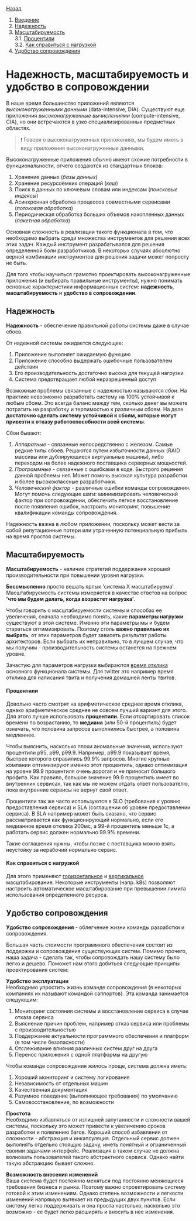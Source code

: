 [Назад](./README.md)

1. [Введение](#надежность,-масштабируемость-и-удобство-в-сопровождении)
2. [Надежность](#надежность)
3. [Масштабируемость](#масштабируемость)  
   3.1. [Процентили](#процентили)  
   3.2. [Как справиться с нагрузкой](#как-справиться-с-нагрузкой)
4. [Удобство сопровождения](#удобство-сопровождения)

# Надежность, масштабируемость и удобство в сопровождении
В наше время большинство приложений являются _высоконагруженными данными_ (data-intensive, DIA). Существуют еще 
приложения _высоконагруженные вычислениями_ (compute-intensive, CIA), но они встречаются в узко специализированных 
предметных областях.

> :exclamation: Говоря о высоконагруженных приложениях, мы будем иметь в виду приложения высоконагруженные данными. 

Высоконагруженные приложения обычно имеют схожие потребности в функциональности, отчего создаются из стандартных блоков:
1) Хранение данных (_базы данных_)
2) Хранение ресурсоёмких операций (_кеш_)
3) Поиск в данных по ключевым словам или индексам (_поисковые индексы_)
4) Асинхронная обработка процессов совместными сервисами (_потоковая обработка_)
5) Периодическая обработка больших объемов накопленных данных (_пакетная обработка_)

Основная сложность в реализации такого функционала в том, что необходимо выбрать среди множества инструментов 
для решения всех этих задач. Каждый инструмент разрабатывался для решения определенной боли разработчиков. В некоторых
случаях абсолютно верной комбинации инструментов для решения задачи может попросту не быть.

Для того чтобы научиться грамотно проектировать высоконагруженные приложения (и выбирать правильные инструменты), 
нужно понимать основные характеристики информационных систем: **надежность**, **масштабируемость** и 
**удобство в сопровождении**.

## Надежность
**Надежность** - обеспечение правильной работы системы даже в случае сбоев.

От надежной системы ожидается следующее:
1) Приложение выполняет ожидаемую функцию
2) Приложение способно выдержать ошибочные пользователем действия
3) Его производительность достаточно высока для текущей нагрузки
4) Система предотвращает любой неразрешенный доступ


Возможные проблемы связанные с надежностью называются _сбои_. На практике невозможно разработать систему на 100% 
устойчивой к любым сбоям. Это всегда баланс между тем, сколько денег вы можете потратить на разработку и терпимостью
к различным сбоям. На деле **достаточно сделать систему устойчивой к сбоям, которые могут привезти к отказу 
работоспособности всей системы**.

Сбои бывают:
1) _Аппаратные_ - связанные непосредственно с железом. Самые редкие типы сбоев. Решаются путем избыточности данных (RAID 
массивы или дублирующиеся виртуальные машины), либо переходом на более надежного поставщика серверных мощностей.
2) _Программные_ - связанные с ошибками в коде. Быстрого решения данной проблемы нет. Может помочь высокая культура 
разработки и более высококлассные разработчики.
3) _Человеческий фактор_ - различные ошибки команды сопровождения. Могут помочь следующие шаги: минимизировать 
человеческий фактор при сопровождении, обеспечить легкое восстановление после появления ошибок, настроить мониторинг, 
повышение квалификации команды сопровождения.

Надежность важна в любом приложении, поскольку может вести за собой репутационные потери или утраченную потенциальную 
прибыль на время простоя системы.

## Масштабируемость
**Масштабируемость** - наличие стратегий поддержания хорошей производительности при повышении уровня нагрузки. 

**Бессмысленно** просто вешать ярлык 'система Х масштабируема'. Масштабируемость системы измеряется в 
качестве ответов на вопрос **'что мы будем делать, когда возрастет нагрузка'**. 

Чтобы говорить о масштабируемости системы и способах ее увеличения, сначала необходимо понять, какие **параметры нагрузки**
существуют в этой системе. Именно эти параметры мы и будем стараться оптимизировать. Поэтому столь **важно правильно их 
выбрать**, от этих параметров будет зависеть результат работы архитекторов. Если выбрать их неправильно, то в лучшем
случае, что мы получим - производительность системы останется на прежнем уровне.

Зачастую для параметров нагрузки выбираются [время отклика](../Definitions.md#время-отклика) основного функционала 
системы. Для twitter это например время отклика для написания твита и получения домашней ленты твитов. 

#### Процентили
Довольно часто смотрят на арифметическое среднее время отклика, однако арифметическое среднее не совсем лучший вариант
для этого. Для этого лучше использовать **процентили**. Если отсортировать список времени по возрастанию, то **медиана**
(или 50-й процентиль) будет означать, что половина запросов выполнились быстрее, а половина медленнее.

Чтобы выяснить, насколько плохи аномальные значения, используют процентили p95, p99, p99.9. Например, p99.9 
показывает время, быстрее которого справились 99.9% запросов. Многие крупные компании оптимизируют именно этот 
процентиль, однако оптимизация на уровне 99.9 процентиля очень дорогая и не приносит большого профита. Как правило, 
большое значение 99.9 процентиль имеет во внутренних сервисах, так как мы не можем отдать ответ пользователю, пока 
внутренние сервисы не вернут свой ответ.

Процентили так же часто используются в SLO (требования к уровню предоставления сервиса) и SLA (соглашении об уровне 
предоставлении сервиса). В SLA например может быть сказано, что сервис рассматривается как функционирующий нормально, 
если его медианное время отклика 200мс, а 99-й процентиль меньше 1с, а работать сервис должен нормально 99.9% времени.

Такие соглашения нужны, чтобы позже с поставщика можно взять неустойку за нерабочий нормально сервис.

#### Как справиться с нагрузкой
Для этого применяют [горизонтальное](../Definitions.md#горизонтальное-масштабирование) и
[вертикальное](../Definitions.md#горизонтальное-масштабирование) масштабирование. Некоторые инструменты (напр. k8s) 
позволяют настроить автоматическое масштабирование при превышении лимита использования определенного ресурса.

## Удобство сопровождения
**Удобство сопровождения** - облегчение жизни команды разработки и сопровождения.

Большая часть стоимости программного обеспечения состоит из поддержки и сопровождения существующих систем. Помимо 
прочего, наша задача - сделать так, чтобы сопровождать нашу систему было легко и дешево. Поможет нам этого добиться 
следующие принципы проектирования систем:

**Удобство эксплуатации**  
Необходимо упростить жизнь команде сопровождения (в некоторых компаниях их называют командой саппортов). Эта команда 
занимается следующим:
1) Мониторинг состояния системы и восстановление сервиса в случае отказа сервиса
2) Выяснение причин проблем, например отказ сервиса или проблемы с производительностью
3) Поддержание актуальности программного обеспечения и платформ (в том числе безопасности)
4) Отслеживание влияния различных систем друг на друга
5) Перенос приложения с одной платформы на другую

Чтобы команде сопровождения жилось проще, система должна иметь:
1) Хороший мониторинг и систему логирования
2) Независимость от отдельных машин
3) Качественная документация 
4) Разумное поведение (выполняющее требования) по умолчанию
5) Самовосстановление, по возможности

**Простота**  
Необходимо избавляться от излишней запутанности и сложности вашей системы, поскольку это может привести к увеличению
сроков разработки и появлению багов. Хороший способ избавления от сложности - абстракция и инкапсуляция. Отдельный 
сервис должен выполнять отдельно стоящую задачу, иметь понятный и ограниченный своими задачами интерфейс. Реализация 
в таком случае не должна волновать пользователей такого абстрактного сервиса. Однако найти такую абстракцию бывает 
сложно.

**Возможность внесения изменений**  
Ваша система будет постоянно меняться под постоянно меняющиеся требования бизнеса и рынка. Поэтому важно спроектировать
систему готовой к этим изменениям. Однако степень возможности и легкости изменений напрямую вытекает из предыдущих двух
пунктов. Если систему легко поддерживать и она проста настолько, насколько это возможно - ее будет легко расширять и 
вносить в нее изменения. 